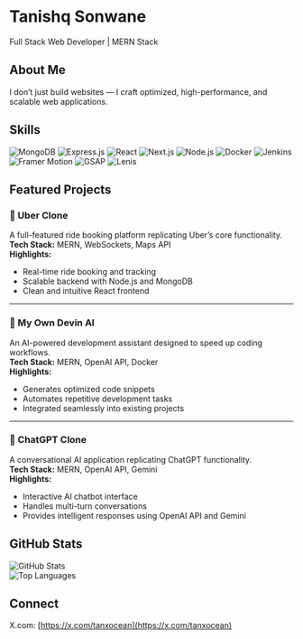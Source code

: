 # Tanishq Sonwane

Full Stack Web Developer | MERN Stack 

## About Me
I don’t just build websites — I craft optimized, high-performance, and scalable web applications.


## Skills
![MongoDB](https://img.shields.io/badge/MongoDB-384d3e?style=for-the-badge&logo=mongodb&logoColor=white)
![Express.js](https://img.shields.io/badge/Express.js-404040?style=for-the-badge&logo=express&logoColor=white)
![React](https://img.shields.io/badge/React-20232A?style=for-the-badge&logo=react&logoColor=61DAFB)
![Next.js](https://img.shields.io/badge/Next.js-000000?style=for-the-badge&logo=nextdotjs&logoColor=white)
![Node.js](https://img.shields.io/badge/Node.js-333333?style=for-the-badge&logo=node.js&logoColor=3C873A)
![Docker](https://img.shields.io/badge/Docker-1b365d?style=for-the-badge&logo=docker&logoColor=white)
![Jenkins](https://img.shields.io/badge/Jenkins-2b2b2b?style=for-the-badge&logo=jenkins&logoColor=D24939)
![Framer Motion](https://img.shields.io/badge/Framer_Motion-1a1a1a?style=for-the-badge&logo=framer&logoColor=61dafb)
![GSAP](https://img.shields.io/badge/GSAP-222222?style=for-the-badge&logo=greensock&logoColor=88CE02)
![Lenis](https://img.shields.io/badge/Lenis-111111?style=for-the-badge)

## Featured Projects

### 🚖 Uber Clone
A full-featured ride booking platform replicating Uber’s core functionality.  
**Tech Stack:** MERN, WebSockets, Maps API  
**Highlights:**  
- Real-time ride booking and tracking  
- Scalable backend with Node.js and MongoDB  
- Clean and intuitive React frontend  

---
### 🤖 My Own Devin AI
An AI-powered development assistant designed to speed up coding workflows.  
**Tech Stack:** MERN, OpenAI API, Docker  
**Highlights:**  
- Generates optimized code snippets  
- Automates repetitive development tasks  
- Integrated seamlessly into existing projects  

---

### 💬 ChatGPT Clone
A conversational AI application replicating ChatGPT functionality.  
**Tech Stack:** MERN, OpenAI API, Gemini  
**Highlights:**  
- Interactive AI chatbot interface  
- Handles multi-turn conversations  
- Provides intelligent responses using OpenAI API and Gemini  

## GitHub Stats
![GitHub Stats](https://github-readme-stats.vercel.app/api?username=tanishqsonwane17&show_icons=true&theme=tokyonight&count_private=true&hide=contribs=false&since=2025-01-01)  
![Top Languages](https://github-readme-stats.vercel.app/api/top-langs/?username=tanishqsonwane17&layout=compact&theme=tokyonight)

## Connect
X.com: [https://x.com/tanxocean](https://x.com/tanxocean)
